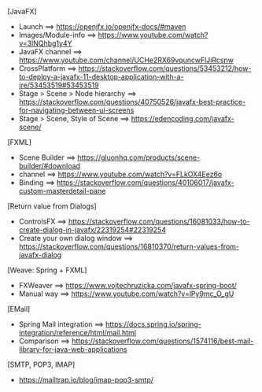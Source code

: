 [JavaFX]
- Launch ==> https://openjfx.io/openjfx-docs/#maven
- Images/Module-info ==> https://www.youtube.com/watch?v=3lNQhbg1y4Y
- JavaFX channel ==> https://www.youtube.com/channel/UCHe2RX69vquncwFlJiRcsnw
- CrossPlatform ==> https://stackoverflow.com/questions/53453212/how-to-deploy-a-javafx-11-desktop-application-with-a-jre/53453519#53453519
- Stage > Scene > Node hierarchy ==> https://stackoverflow.com/questions/40750526/javafx-best-practice-for-navigating-between-ui-screens
- Stage > Scene, Style of Scene ==> https://edencoding.com/javafx-scene/

[FXML]
- Scene Builder ==> https://gluonhq.com/products/scene-builder/#download
- channel ==> https://www.youtube.com/watch?v=FLkOX4Eez6o
- Binding ==> https://stackoverflow.com/questions/40106017/javafx-custom-masterdetail-pane

[Return value from Dialogs]
- ControlsFX ==> https://stackoverflow.com/questions/16081033/how-to-create-dialog-in-javafx/22319254#22319254
- Create your own dialog window ==> https://stackoverflow.com/questions/16810370/return-values-from-javafx-dialog

[Weave: Spring + FXML]
- FXWeaver ==> https://www.vojtechruzicka.com/javafx-spring-boot/
- Manual way ==> https://www.youtube.com/watch?v=lPy9mc_O_gU

[EMail]
- Spring Mail integration ==> https://docs.spring.io/spring-integration/reference/html/mail.html
- Comparison ==> https://stackoverflow.com/questions/1574116/best-mail-library-for-java-web-applications

[SMTP, POP3, IMAP]
- https://mailtrap.io/blog/imap-pop3-smtp/
